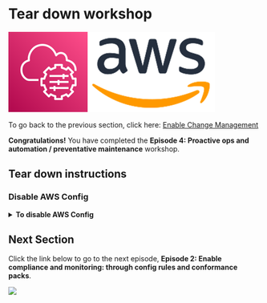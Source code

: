 # Tear down workshop

![](media/ssm-aws-logo.png)

To go back to the previous section, click here: [Enable Change Management](/episode-04-step-03-enable-change-management.md)

**Congratulations!** You have completed the **Episode 4: Proactive ops and automation / preventative maintenance** workshop.

## Tear down instructions

### Disable AWS Config

<details>
<summary><b>To disable AWS Config</b></summary><p>

1. Open the AWS Systems Manager console at https://console.aws.amazon.com/systems-manager/.
1. In the navigation pane, choose [**Quick Setup**](https://console.aws.amazon.com/systems-manager/quick-setup).
1. Choose the **Config Recording** configuration created previously, choose **Actions**, and choose **Delete Configuration**.

    1. Choose **Remove all OUs and Regions**.
    1. This process will take a few moments to complete, once complete proceed with the next step.

1. Choose the **Config Recording** configuration, choose **Actions**, and choose **Delete configuration**.

    1. In the **Delete Configuration** window, type **delete**, and choose **Delete**.
    
After the configuration has successfully been removed. Proceed with the next steps.

1. Open the AWS Config console at https://console.aws.amazon.com/config.
1. In the navigation pane, choose [**Settings**](https://console.aws.amazon.com/config/home#/settings).
1. Choose **Edit**.
1. Uncheck **Enable recording** and choose **Save**.

    ![](/media/config-disable-recording.png)
    
1. You will then be returned to the AWS Config settings page where you should see **Recording is off** under **Recorder**.

    ![](/media/config-recorder-off.png)
</p></details>

## Next Section

Click the link below to go to the next episode, **Episode 2:  Enable compliance and monitoring: through config rules and conformance packs**.

[![](media/.png)](/episode-02-step-01.md)